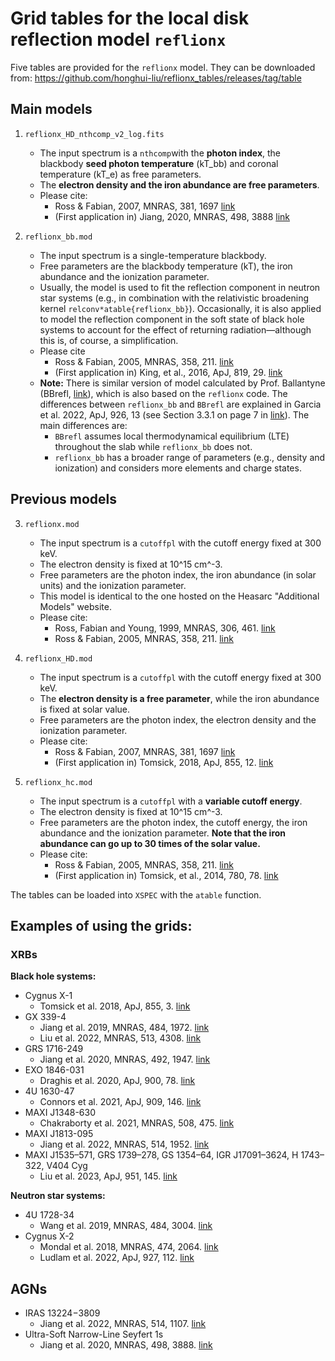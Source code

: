 # Grid tables for the local disk reflection model `reflionx`

Five tables are provided for the `reflionx` model. They can be downloaded from: https://github.com/honghui-liu/reflionx_tables/releases/tag/table

## Main models

1. `reflionx_HD_nthcomp_v2_log.fits`
    - The input spectrum is a `nthcomp`with the **photon index**, the blackbody **seed photon temperature** (kT_bb) and coronal temperature (kT_e) as free parameters.
    - The **electron density and the iron abundance are free parameters**.
    - Please cite:
        - Ross & Fabian, 2007, MNRAS, 381, 1697 [link](https://ui.adsabs.harvard.edu/abs/2007MNRAS.381.1697R/abstract)
        - (First application in) Jiang, 2020, MNRAS, 498, 3888 [link](https://ui.adsabs.harvard.edu/abs/2020MNRAS.498.3888J/abstract)

2. `reflionx_bb.mod`
    - The input spectrum is a single-temperature blackbody. 
    - Free parameters are the blackbody temperature (kT), the iron abundance and the ionization parameter.
    - Usually, the model is used to fit the reflection component in neutron star systems (e.g., in combination with the relativistic broadening kernel `relconv*atable{reflionx_bb}`). Occasionally, it is also applied to model the reflection component in the soft state of black hole systems to account for the effect of returning radiation—although this is, of course, a simplification.
    - Please cite
        - Ross & Fabian, 2005, MNRAS, 358, 211. [link](https://ui.adsabs.harvard.edu/abs/2005MNRAS.358..211R/abstract)
        - (First application in) King, et al., 2016, ApJ, 819, 29. [link](https://ui.adsabs.harvard.edu/abs/2016ApJ...819L..29K/abstract)
    - **Note:** There is similar version of model calculated by Prof. Ballantyne (BBrefl, [link](https://heasarc.gsfc.nasa.gov/docs/xanadu/xspec/models/bbrefl.html)), which is also based on the `reflionx` code. The differences between `reflionx_bb` and `BBrefl` are explained in Garcia et al. 2022, ApJ, 926, 13 (see Section 3.3.1 on page 7 in [link](https://ui.adsabs.harvard.edu/abs/2022ApJ...926...13G/abstract)). The main differences are:
        - `BBrefl` assumes local thermodynamical equilibrium (LTE) throughout the slab while `reflionx_bb` does not.
        - `reflionx_bb` has a broader range of parameters (e.g., density and ionization) and considers more elements and charge states.

## Previous models

3. `reflionx.mod`
    - The input spectrum is a `cutoffpl` with the cutoff energy fixed at 300 keV.
    - The electron density is fixed at 10^15 cm^-3.
    - Free parameters are the photon index, the iron abundance (in solar units) and the ionization parameter.
    - This model is identical to the one hosted on the Heasarc "Additional Models" website.
    - Please cite:
        - Ross, Fabian and Young, 1999, MNRAS, 306, 461. [link](https://ui.adsabs.harvard.edu/abs/1999MNRAS.306..461R/abstract)
        - Ross & Fabian, 2005, MNRAS, 358, 211. [link](https://ui.adsabs.harvard.edu/abs/2005MNRAS.358..211R/abstract)   

4. `reflionx_HD.mod`
    - The input spectrum is a `cutoffpl` with the cutoff energy fixed at 300 keV.
    - The **electron density is a free parameter**, while the iron abundance is fixed at solar value.
    - Free parameters are the photon index, the electron density and the ionization parameter.
    - Please cite:
        - Ross & Fabian, 2007, MNRAS, 381, 1697 [link](https://ui.adsabs.harvard.edu/abs/2007MNRAS.381.1697R/abstract)
        - (First application in) Tomsick, 2018, ApJ, 855, 12. [link](https://ui.adsabs.harvard.edu/abs/2018ApJ...855....3T/abstract)

5. `reflionx_hc.mod`
    - The input spectrum is a `cutoffpl` with a **variable cutoff energy**.
    - The electron density is fixed at 10^15 cm^-3.
    - Free parameters are the photon index, the cutoff energy, the iron abundance and the ionization parameter. **Note that the iron abundance can go up to 30 times of the solar value.**
    - Please cite:
        - Ross & Fabian, 2005, MNRAS, 358, 211. [link](https://ui.adsabs.harvard.edu/abs/2005MNRAS.358..211R/abstract)
        - (First application in) Tomsick, et al., 2014, 780, 78. [link](https://ui.adsabs.harvard.edu/abs/2014ApJ...780...78T/abstract)



The tables can be loaded into `XSPEC` with the `atable` function.

## Examples of using the grids:

### XRBs

**Black hole systems:**

- Cygnus X-1
    - Tomsick et al. 2018, ApJ, 855, 3. [link](https://ui.adsabs.harvard.edu/abs/2018ApJ...855....3T/abstract)
- GX 339-4
    - Jiang et al. 2019, MNRAS, 484, 1972. [link](https://ui.adsabs.harvard.edu/abs/2019MNRAS.484.1972J/abstract)
    - Liu et al. 2022, MNRAS, 513, 4308. [link](https://ui.adsabs.harvard.edu/abs/2022MNRAS.513.4308L/abstract)
- GRS 1716-249
    - Jiang et al. 2020, MNRAS, 492, 1947. [link](https://ui.adsabs.harvard.edu/abs/2020MNRAS.492.1947J/abstract)
- EXO 1846-031
    - Draghis et al. 2020, ApJ, 900, 78. [link](https://ui.adsabs.harvard.edu/abs/2020ApJ...900...78D/abstract)
- 4U 1630-47
    - Connors et al. 2021, ApJ, 909, 146. [link](https://ui.adsabs.harvard.edu/abs/2021ApJ...909..146C/abstract)
- MAXI J1348-630
    - Chakraborty et al. 2021, MNRAS, 508, 475. [link](https://ui.adsabs.harvard.edu/abs/2021MNRAS.508..475C/abstract)
- MAXI J1813-095
    - Jiang et al. 2022, MNRAS, 514, 1952. [link](https://ui.adsabs.harvard.edu/abs/2022MNRAS.514.1952J/abstract)
- MAXI J1535–571, GRS 1739–278, GS 1354–64, IGR J17091–3624, H 1743–322, V404 Cyg
    - Liu et al. 2023, ApJ, 951, 145. [link](https://ui.adsabs.harvard.edu/abs/2023ApJ...951..145L/abstract)
 
**Neutron star systems:**
- 4U 1728-34
    - Wang et al. 2019, MNRAS, 484, 3004. [link](https://ui.adsabs.harvard.edu/abs/2019MNRAS.484.3004W/abstract)
- Cygnus X-2
    - Mondal et al. 2018, MNRAS, 474, 2064. [link](https://ui.adsabs.harvard.edu/abs/2018MNRAS.474.2064M/abstract)
    - Ludlam et al. 2022, ApJ, 927, 112. [link](https://ui.adsabs.harvard.edu/abs/2022ApJ...927..112L/abstract) 

## AGNs

- IRAS 13224−3809
    - Jiang et al. 2022, MNRAS, 514, 1107. [link](https://ui.adsabs.harvard.edu/abs/2022MNRAS.514.1107J/abstract)
- Ultra-Soft Narrow-Line Seyfert 1s
    - Jiang et al. 2020, MNRAS, 498, 3888. [link](https://ui.adsabs.harvard.edu/abs/2020MNRAS.498.3888J/abstract) 
  
